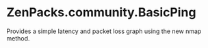 ZenPacks.community.BasicPing
============================

Provides a simple latency and packet loss graph using the new nmap method.
